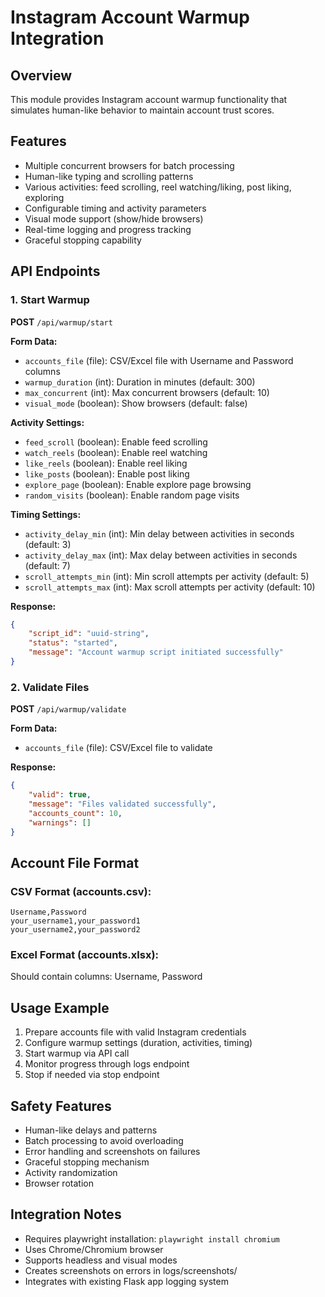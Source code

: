 # Instagram Account Warmup Integration

## Overview
This module provides Instagram account warmup functionality that simulates human-like behavior to maintain account trust scores.

## Features
- Multiple concurrent browsers for batch processing
- Human-like typing and scrolling patterns
- Various activities: feed scrolling, reel watching/liking, post liking, exploring
- Configurable timing and activity parameters
- Visual mode support (show/hide browsers)
- Real-time logging and progress tracking
- Graceful stopping capability

## API Endpoints

### 1. Start Warmup
**POST** `/api/warmup/start`

**Form Data:**
- `accounts_file` (file): CSV/Excel file with Username and Password columns
- `warmup_duration` (int): Duration in minutes (default: 300)
- `max_concurrent` (int): Max concurrent browsers (default: 10)
- `visual_mode` (boolean): Show browsers (default: false)

**Activity Settings:**
- `feed_scroll` (boolean): Enable feed scrolling
- `watch_reels` (boolean): Enable reel watching
- `like_reels` (boolean): Enable reel liking
- `like_posts` (boolean): Enable post liking
- `explore_page` (boolean): Enable explore page browsing
- `random_visits` (boolean): Enable random page visits

**Timing Settings:**
- `activity_delay_min` (int): Min delay between activities in seconds (default: 3)
- `activity_delay_max` (int): Max delay between activities in seconds (default: 7)
- `scroll_attempts_min` (int): Min scroll attempts per activity (default: 5)
- `scroll_attempts_max` (int): Max scroll attempts per activity (default: 10)

**Response:**
```json
{
    "script_id": "uuid-string",
    "status": "started",
    "message": "Account warmup script initiated successfully"
}
```

### 2. Validate Files
**POST** `/api/warmup/validate`

**Form Data:**
- `accounts_file` (file): CSV/Excel file to validate

**Response:**
```json
{
    "valid": true,
    "message": "Files validated successfully",
    "accounts_count": 10,
    "warnings": []
}
```

## Account File Format

### CSV Format (accounts.csv):
```csv
Username,Password
your_username1,your_password1
your_username2,your_password2
```

### Excel Format (accounts.xlsx):
Should contain columns: Username, Password

## Usage Example

1. Prepare accounts file with valid Instagram credentials
2. Configure warmup settings (duration, activities, timing)
3. Start warmup via API call
4. Monitor progress through logs endpoint
5. Stop if needed via stop endpoint

## Safety Features

- Human-like delays and patterns
- Batch processing to avoid overloading
- Error handling and screenshots on failures
- Graceful stopping mechanism
- Activity randomization
- Browser rotation

## Integration Notes

- Requires playwright installation: `playwright install chromium`
- Uses Chrome/Chromium browser
- Supports headless and visual modes
- Creates screenshots on errors in logs/screenshots/
- Integrates with existing Flask app logging system
